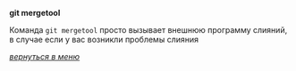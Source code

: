 **git mergetool**

Команда `git mergetool` просто вызывает внешнюю программу слияний, в случае если у вас возникли проблемы слияния

_[вернуться в меню](./README.md)_